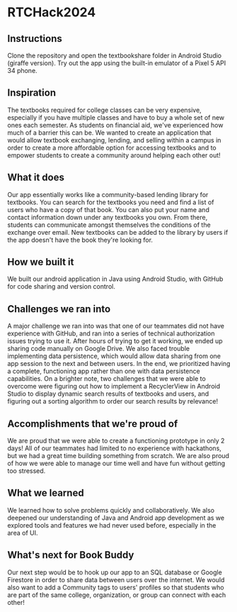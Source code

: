 # RTCHack2024

## Instructions

Clone the repository and open the textbookshare folder in Android Studio (giraffe version). Try out the app using the built-in emulator of a Pixel 5 API 34 phone.

## Inspiration
The textbooks required for college classes can be very expensive, especially if you have multiple classes and have to buy a whole set of new ones each semester. As students on financial aid, we've experienced how much of a barrier this can be. We wanted to create an application that would allow textbook exchanging, lending, and selling within a campus in order to create a more affordable option for accessing textbooks and to empower students to create a community around helping each other out! 

## What it does

Our app essentially works like a community-based lending library for textbooks. You can search for the textbooks you need and find a list of users who have a copy of that book. You can also put your name and contact information down under any textbooks you own. From there, students can communicate amongst themselves the conditions of the exchange over email. New textbooks can be added to the library by users if the app doesn't have the book they're looking for.

## How we built it

We built our android application in Java using Android Studio, with GitHub for code sharing and version control.

## Challenges we ran into

A major challenge we ran into was that one of our teammates did not have experience with GitHub, and ran into a series of technical authorization issues trying to use it. After hours of trying to get it working, we ended up sharing code manually on Google Drive. We also faced trouble implementing data persistence, which would allow data sharing from one app session to the next and between users. In the end, we prioritized having a complete, functioning app rather than one with data persistence capabilities. On a brighter note, two challenges that we were able to overcome were figuring out how to implement a RecyclerView in Android Studio to display dynamic search results of textbooks and users, and figuring out a sorting algorithm to order our search results by relevance!

## Accomplishments that we're proud of

We are proud that we were able to create a functioning prototype in only 2 days! All of our teammates had limited to no experience with hackathons, but we had a great time building something from scratch. We are also proud of how we were able to manage our time well and have fun without getting too stressed.

## What we learned

We learned how to solve problems quickly and collaboratively. We also deepened our understanding of Java and Android app development as we explored tools and features we had never used before, especially in the area of UI.

## What's next for Book Buddy

Our next step would be to hook up our app to an SQL database or Google Firestore in order to share data between users over the internet. We would also want to add a Community tags to users' profiles so that students who are part of the same college, organization, or group can connect with each other!
